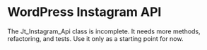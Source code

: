 # WordPress Instagram API

The Jt_Instagram_Api class is incomplete. It needs more methods, refactoring, and tests. Use it only as a starting point for now.